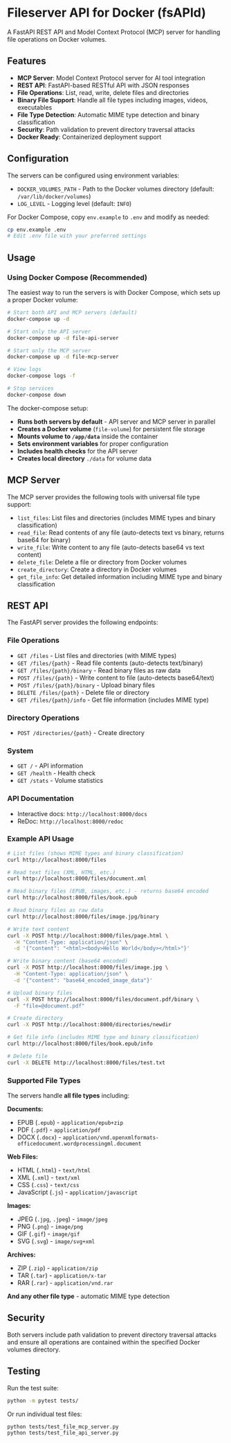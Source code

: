 # Fileserver API for Docker (fsAPId)

A FastAPI REST API and Model Context Protocol (MCP) server for handling file operations on Docker volumes.

## Features

- **MCP Server**: Model Context Protocol server for AI tool integration
- **REST API**: FastAPI-based RESTful API with JSON responses
- **File Operations**: List, read, write, delete files and directories
- **Binary File Support**: Handle all file types including images, videos, executables
- **File Type Detection**: Automatic MIME type detection and binary classification
- **Security**: Path validation to prevent directory traversal attacks
- **Docker Ready**: Containerized deployment support

## Configuration

The servers can be configured using environment variables:

- `DOCKER_VOLUMES_PATH` - Path to the Docker volumes directory (default: `/var/lib/docker/volumes`)
- `LOG_LEVEL` - Logging level (default: `INFO`)

For Docker Compose, copy `env.example` to `.env` and modify as needed:

```bash
cp env.example .env
# Edit .env file with your preferred settings
```

## Usage

### Using Docker Compose (Recommended)

The easiest way to run the servers is with Docker Compose, which sets up a proper Docker volume:

```bash
# Start both API and MCP servers (default)
docker-compose up -d

# Start only the API server
docker-compose up -d file-api-server

# Start only the MCP server
docker-compose up -d file-mcp-server

# View logs
docker-compose logs -f

# Stop services
docker-compose down
```

The docker-compose setup:
- **Runs both servers by default** - API server and MCP server in parallel
- **Creates a Docker volume** (`file-volume`) for persistent file storage
- **Mounts volume to `/app/data`** inside the container
- **Sets environment variables** for proper configuration
- **Includes health checks** for the API server
- **Creates local directory** `./data` for volume data

## MCP Server

The MCP server provides the following tools with universal file type support:

- `list_files`: List files and directories (includes MIME types and binary classification)
- `read_file`: Read contents of any file (auto-detects text vs binary, returns base64 for binary)
- `write_file`: Write content to any file (auto-detects base64 vs text content)
- `delete_file`: Delete a file or directory from Docker volumes
- `create_directory`: Create a directory in Docker volumes
- `get_file_info`: Get detailed information including MIME type and binary classification

## REST API

The FastAPI server provides the following endpoints:

### File Operations
- `GET /files` - List files and directories (with MIME types)
- `GET /files/{path}` - Read file contents (auto-detects text/binary)
- `GET /files/{path}/binary` - Read binary files as raw data
- `POST /files/{path}` - Write content to file (auto-detects base64/text)
- `POST /files/{path}/binary` - Upload binary files
- `DELETE /files/{path}` - Delete file or directory
- `GET /files/{path}/info` - Get file information (includes MIME type)

### Directory Operations
- `POST /directories/{path}` - Create directory

### System
- `GET /` - API information
- `GET /health` - Health check
- `GET /stats` - Volume statistics

### API Documentation
- Interactive docs: `http://localhost:8000/docs`
- ReDoc: `http://localhost:8000/redoc`

### Example API Usage

```bash
# List files (shows MIME types and binary classification)
curl http://localhost:8000/files

# Read text files (XML, HTML, etc.)
curl http://localhost:8000/files/document.xml

# Read binary files (EPUB, images, etc.) - returns base64 encoded
curl http://localhost:8000/files/book.epub

# Read binary files as raw data
curl http://localhost:8000/files/image.jpg/binary

# Write text content
curl -X POST http://localhost:8000/files/page.html \
  -H "Content-Type: application/json" \
  -d '{"content": "<html><body>Hello World</body></html>"}'

# Write binary content (base64 encoded)
curl -X POST http://localhost:8000/files/image.jpg \
  -H "Content-Type: application/json" \
  -d '{"content": "base64_encoded_image_data"}'

# Upload binary files
curl -X POST http://localhost:8000/files/document.pdf/binary \
  -F "file=@document.pdf"

# Create directory
curl -X POST http://localhost:8000/directories/newdir

# Get file info (includes MIME type and binary classification)
curl http://localhost:8000/files/book.epub/info

# Delete file
curl -X DELETE http://localhost:8000/files/test.txt
```

### Supported File Types

The servers handle **all file types** including:

**Documents:**
- EPUB (`.epub`) - `application/epub+zip`
- PDF (`.pdf`) - `application/pdf`
- DOCX (`.docx`) - `application/vnd.openxmlformats-officedocument.wordprocessingml.document`

**Web Files:**
- HTML (`.html`) - `text/html`
- XML (`.xml`) - `text/xml`
- CSS (`.css`) - `text/css`
- JavaScript (`.js`) - `application/javascript`

**Images:**
- JPEG (`.jpg`, `.jpeg`) - `image/jpeg`
- PNG (`.png`) - `image/png`
- GIF (`.gif`) - `image/gif`
- SVG (`.svg`) - `image/svg+xml`

**Archives:**
- ZIP (`.zip`) - `application/zip`
- TAR (`.tar`) - `application/x-tar`
- RAR (`.rar`) - `application/vnd.rar`

**And any other file type** - automatic MIME type detection

## Security

Both servers include path validation to prevent directory traversal attacks and ensure all operations are contained within the specified Docker volumes directory.

## Testing

Run the test suite:
```bash
python -m pytest tests/
```

Or run individual test files:
```bash
python tests/test_file_mcp_server.py
python tests/test_file_api_server.py
```
